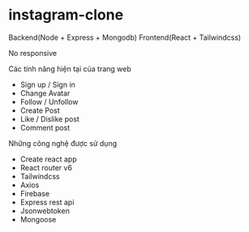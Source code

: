# instagram-clone

Backend(Node + Express + Mongodb) Frontend(React + Tailwindcss)

No responsive

Các tính năng hiện tại của trang web
- Sign up / Sign in
- Change Avatar
- Follow / Unfollow
- Create Post
- Like / Dislike post
- Comment post

Những công nghệ được sử dụng
- Create react app
- React router v6
- Tailwindcss
- Axios
- Firebase
- Express rest api
- Jsonwebtoken
- Mongoose
